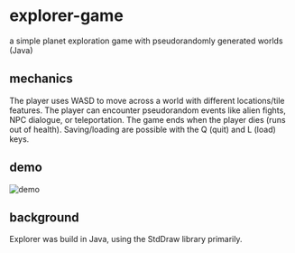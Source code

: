 # explorer-game
a simple planet exploration game with pseudorandomly generated worlds (Java)

## mechanics
The player uses WASD to move across a world with different locations/tile features. The player can encounter pseudorandom events like alien fights, NPC dialogue, or teleportation. The game ends when the player dies (runs out of health). Saving/loading are possible with the Q (quit) and L (load) keys.

## demo
![demo](https://octodex.github.com/images/yaktocat.png)

## background
Explorer was build in Java, using the StdDraw library primarily.
